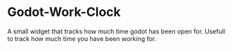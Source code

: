 # Godot-Work-Clock
A small widget that tracks how much time godot has been open for.
Usefull to track how much time you have been working for.

